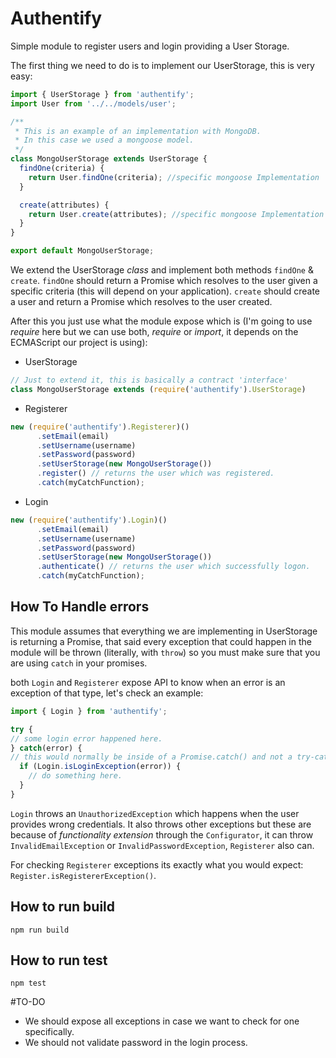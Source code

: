 # Authentify
Simple module to register users and login providing a User Storage.

The first thing we need to do is to implement our UserStorage, this is very easy:

```JavaScript
import { UserStorage } from 'authentify';
import User from '../../models/user';

/**
 * This is an example of an implementation with MongoDB.
 * In this case we used a mongoose model.
 */
class MongoUserStorage extends UserStorage {
  findOne(criteria) {
    return User.findOne(criteria); //specific mongoose Implementation
  }

  create(attributes) {
    return User.create(attributes); //specific mongoose Implementation
  }
}

export default MongoUserStorage;

```

We extend the UserStorage _class_ and implement both methods ``findOne`` & ``create``.
``findOne`` should return a Promise which resolves to the user given a specific criteria (this will depend on your application).
``create`` should create a user and return a Promise which resolves to the user created.    

After this you just use what the module expose which is (I'm going to use _require_ here but we can use both, _require_ or _import_, it depends on the ECMAScript our project is using):

* UserStorage   
```JavaScript
// Just to extend it, this is basically a contract 'interface'
class MongoUserStorage extends (require('authentify').UserStorage)
```

* Registerer
```JavaScript
new (require('authentify').Registerer)()
      .setEmail(email)
      .setUsername(username)
      .setPassword(password)
      .setUserStorage(new MongoUserStorage())
      .register() // returns the user which was registered.
      .catch(myCatchFunction);
```
* Login
```Javascript
new (require('authentify').Login)()
      .setEmail(email)
      .setUsername(username)
      .setPassword(password)
      .setUserStorage(new MongoUserStorage())
      .authenticate() // returns the user which successfully logon.
      .catch(myCatchFunction);
```

## How To Handle errors
This module assumes that everything we are implementing in UserStorage is returning a Promise, that said every exception that could happen in the module will be thrown (literally, with ``throw``) so you must make sure that you are using ``catch`` in your promises.

both ``Login`` and ``Registerer`` expose API to know when an error is an exception of that type, let's check an example:
```JavaScript
import { Login } from 'authentify';

try {
// some login error happened here.
} catch(error) {
// this would normally be inside of a Promise.catch() and not a try-catch block.
  if (Login.isLoginException(error)) {
    // do something here.
  }
}
```
``Login`` throws an ``UnauthorizedException`` which happens when the user provides wrong credentials. It also throws other exceptions but these are because of _functionality extension_ through the ``Configurator``, it can throw ``InvalidEmailException`` or ``InvalidPasswordException``, ``Registerer`` also can.   

For checking ``Registerer`` exceptions its exactly what you would expect: ``Register.isRegistererException()``.

## How to run build
``npm run build``

## How to run test
``npm test``

#TO-DO
* We should expose all exceptions in case we want to check for one specifically.
* We should not validate password in the login process.

